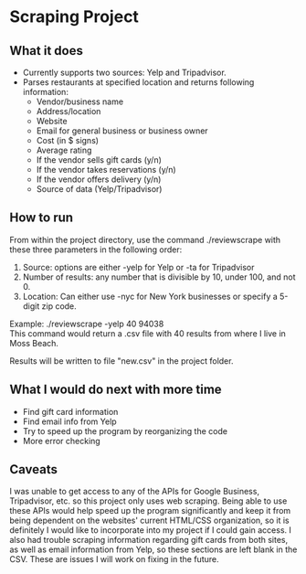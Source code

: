 # Scraping Project

## What it does
* Currently supports two sources: Yelp and Tripadvisor.
* Parses restaurants at specified location and returns following information:
  * Vendor/business name
  * Address/location
  * Website
  * Email for general business or business owner
  * Cost (in $ signs)
  * Average rating
  * If the vendor sells gift cards (y/n)
  * If the vendor takes reservations (y/n)
  * If the vendor offers delivery (y/n)
  * Source of data (Yelp/Tripadvisor)
  
## How to run
From within the project directory, use the command ./reviewscrape with these three
parameters in the following order:
1. Source: options are either -yelp for Yelp or -ta for Tripadvisor
2. Number of results: any number that is divisible by 10, under 100, and not 0.
3. Location: Can either use -nyc for New York businesses or specify a 5-digit
zip code.

Example: ./reviewscrape -yelp 40 94038  
This command would return a .csv file with 40 results from where I live in
Moss Beach.

Results will be written to file "new.csv" in the project folder.

## What I would do next with more time
 * Find gift card information
 * Find email info from Yelp
 * Try to speed up the program by reorganizing the code
 * More error checking
 
 ## Caveats
 I was unable to get access to any of the APIs for Google Business, Tripadvisor, etc.
 so this project only uses web scraping. Being able to use these APIs would help speed up
 the program significantly and keep it from being dependent on the websites' current HTML/CSS
 organization, so it is definitely I would like to incorporate into my project if I could gain
 access. I also had trouble scraping information regarding gift cards from both sites, as well
 as email information from Yelp, so these sections are left blank in the CSV. These are 
 issues I will work on fixing in the future.
